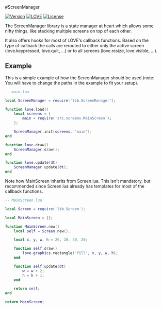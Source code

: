 #ScreenManager

[![Version](https://img.shields.io/badge/Version-1.8.0-blue.svg)](https://github.com/rm-code/screenmanager/releases/latest)
[![LOVE](https://img.shields.io/badge/L%C3%96VE-0.10.0-EA316E.svg)](http://love2d.org/)
[![License](http://img.shields.io/badge/Licence-zlib-brightgreen.svg)](LICENSE.md)

The ScreenManager library is a state manager at heart which allows some nifty things, like stacking multiple screens on top of each other.

It also offers hooks for most of LÖVE's callback functions. Based on the type of callback the calls are rerouted to either only the active screen (love.keypressed, love.quit, ...) or to all screens (love.resize, love.visible, ...).

## Example

This is a simple example of how the ScreenManager should be used (note: You will have to change the paths in the example to fit your setup).

```lua
-- main.lua

local ScreenManager = require('lib.ScreenManager');

function love.load()
    local screens = {
        main = require('src.screens.MainScreen');
    };

    ScreenManager.init(screens, 'main');
end

function love.draw()
    ScreenManager.draw();
end

function love.update(dt)
    ScreenManager.update(dt);
end
```
Note how MainScreen inherits from Screen.lua. This isn't mandatory, but recommended since Screen.lua already has templates for most of the callback functions.

```lua
-- MainScreen.lua

local Screen = require('lib.Screen');

local MainScreen = {};

function MainScreen.new()
    local self = Screen.new();

    local x, y, w, h = 20, 20, 40, 20;

    function self:draw()
        love.graphics.rectangle('fill', x, y, w, h);
    end

    function self:update(dt)
        w = w + 2;
        h = h + 1;
    end

    return self;
end

return MainScreen;
```
